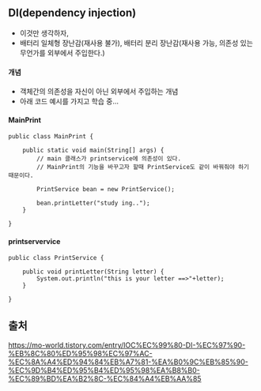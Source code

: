 ## DI(dependency injection)
- 이것만 생각하자, 
- 배터리 일체형 장난감(재사용 불가), 배터리 분리 장난감(재사용 가능, 의존성 있는 무언가를 외부에서 주입한다.)

#### 개념
- 객체간의 의존성을 자신이 아닌 외부에서 주입하는 개념
- 아래 코드 예시를 가지고 학습 중... 

#### MainPrint
   
```
public class MainPrint {
	
	public static void main(String[] args) {
		// main 클래스가 printservice에 의존성이 있다. 
		// MainPrint의 기능을 바꾸고자 할때 PrintService도 같이 바꿔줘야 하기 때문이다. 
		
		PrintService bean = new PrintService();
		
		bean.printLetter("study ing..");
	}

}

```

#### printservervice  
```
public class PrintService {
	
	public void printLetter(String letter) {
		System.out.println("this is your letter ==>"+letter);
	}
	
}
``` 
  


## 출처 
https://mo-world.tistory.com/entry/IOC%EC%99%80-DI-%EC%97%90-%EB%8C%80%ED%95%98%EC%97%AC-%EC%8A%A4%ED%94%84%EB%A7%81-%EA%B0%9C%EB%85%90-%EC%9D%B4%ED%95%B4%ED%95%98%EA%B8%B0-%EC%89%BD%EA%B2%8C-%EC%84%A4%EB%AA%85